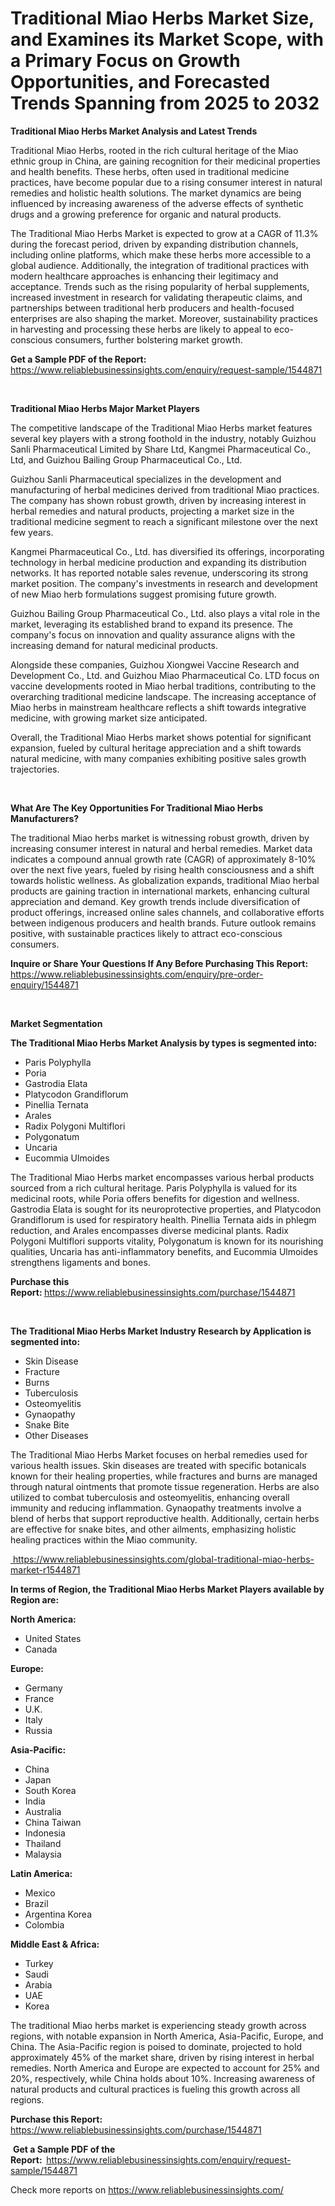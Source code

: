 <p><h1>Traditional Miao Herbs Market Size, and Examines its Market Scope, with a Primary Focus on Growth Opportunities, and Forecasted Trends Spanning from 2025 to 2032</h1></p><p><strong>Traditional Miao Herbs Market Analysis and Latest Trends</strong></p>
<p><p>Traditional Miao Herbs, rooted in the rich cultural heritage of the Miao ethnic group in China, are gaining recognition for their medicinal properties and health benefits. These herbs, often used in traditional medicine practices, have become popular due to a rising consumer interest in natural remedies and holistic health solutions. The market dynamics are being influenced by increasing awareness of the adverse effects of synthetic drugs and a growing preference for organic and natural products.</p><p>The Traditional Miao Herbs Market is expected to grow at a CAGR of 11.3% during the forecast period, driven by expanding distribution channels, including online platforms, which make these herbs more accessible to a global audience. Additionally, the integration of traditional practices with modern healthcare approaches is enhancing their legitimacy and acceptance. Trends such as the rising popularity of herbal supplements, increased investment in research for validating therapeutic claims, and partnerships between traditional herb producers and health-focused enterprises are also shaping the market. Moreover, sustainability practices in harvesting and processing these herbs are likely to appeal to eco-conscious consumers, further bolstering market growth.</p></p>
<p><strong>Get a Sample PDF of the Report:&nbsp;</strong> <a href="https://www.reliablebusinessinsights.com/enquiry/request-sample/1544871?utm_campaign=3360&utm_medium=2&utm_source=Github&utm_content=ia&utm_term=09032025&utm_id=traditional-miao-herbs">https://www.reliablebusinessinsights.com/enquiry/request-sample/1544871</a></p>
<p>&nbsp;</p>
<p><strong>Traditional Miao Herbs Major Market Players</strong></p>
<p><p>The competitive landscape of the Traditional Miao Herbs market features several key players with a strong foothold in the industry, notably Guizhou Sanli Pharmaceutical Limited by Share Ltd, Kangmei Pharmaceutical Co., Ltd, and Guizhou Bailing Group Pharmaceutical Co., Ltd. </p><p>Guizhou Sanli Pharmaceutical specializes in the development and manufacturing of herbal medicines derived from traditional Miao practices. The company has shown robust growth, driven by increasing interest in herbal remedies and natural products, projecting a market size in the traditional medicine segment to reach a significant milestone over the next few years.</p><p>Kangmei Pharmaceutical Co., Ltd. has diversified its offerings, incorporating technology in herbal medicine production and expanding its distribution networks. It has reported notable sales revenue, underscoring its strong market position. The company's investments in research and development of new Miao herb formulations suggest promising future growth.</p><p>Guizhou Bailing Group Pharmaceutical Co., Ltd. also plays a vital role in the market, leveraging its established brand to expand its presence. The company's focus on innovation and quality assurance aligns with the increasing demand for natural medicinal products.</p><p>Alongside these companies, Guizhou Xiongwei Vaccine Research and Development Co., Ltd. and Guizhou Miao Pharmaceutical Co. LTD focus on vaccine developments rooted in Miao herbal traditions, contributing to the overarching traditional medicine landscape. The increasing acceptance of Miao herbs in mainstream healthcare reflects a shift towards integrative medicine, with growing market size anticipated.</p><p>Overall, the Traditional Miao Herbs market shows potential for significant expansion, fueled by cultural heritage appreciation and a shift towards natural medicine, with many companies exhibiting positive sales growth trajectories.</p></p>
<p>&nbsp;</p>
<p><strong>What Are The Key Opportunities For Traditional Miao Herbs Manufacturers?</strong></p>
<p><p>The traditional Miao herbs market is witnessing robust growth, driven by increasing consumer interest in natural and herbal remedies. Market data indicates a compound annual growth rate (CAGR) of approximately 8-10% over the next five years, fueled by rising health consciousness and a shift towards holistic wellness. As globalization expands, traditional Miao herbal products are gaining traction in international markets, enhancing cultural appreciation and demand. Key growth trends include diversification of product offerings, increased online sales channels, and collaborative efforts between indigenous producers and health brands. Future outlook remains positive, with sustainable practices likely to attract eco-conscious consumers.</p></p>
<p><strong>Inquire or Share Your Questions If Any Before Purchasing This Report:</strong> <a href="https://www.reliablebusinessinsights.com/enquiry/pre-order-enquiry/1544871?utm_campaign=3360&utm_medium=2&utm_source=Github&utm_content=ia&utm_term=09032025&utm_id=traditional-miao-herbs">https://www.reliablebusinessinsights.com/enquiry/pre-order-enquiry/1544871</a></p>
<p>&nbsp;</p>
<p><strong>Market Segmentation</strong></p>
<p><strong>The Traditional Miao Herbs Market Analysis by types is segmented into:</strong></p>
<p><ul><li>Paris Polyphylla</li><li>Poria</li><li>Gastrodia Elata</li><li>Platycodon Grandiflorum</li><li>Pinellia Ternata</li><li>Arales</li><li>Radix Polygoni Multiflori</li><li>Polygonatum</li><li>Uncaria</li><li>Eucommia Ulmoides</li></ul></p>
<p><p>The Traditional Miao Herbs market encompasses various herbal products sourced from a rich cultural heritage. Paris Polyphylla is valued for its medicinal roots, while Poria offers benefits for digestion and wellness. Gastrodia Elata is sought for its neuroprotective properties, and Platycodon Grandiflorum is used for respiratory health. Pinellia Ternata aids in phlegm reduction, and Arales encompasses diverse medicinal plants. Radix Polygoni Multiflori supports vitality, Polygonatum is known for its nourishing qualities, Uncaria has anti-inflammatory benefits, and Eucommia Ulmoides strengthens ligaments and bones.</p></p>
<p><strong>Purchase this Report:&nbsp;</strong><a href="https://www.reliablebusinessinsights.com/purchase/1544871?utm_campaign=3360&utm_medium=2&utm_source=Github&utm_content=ia&utm_term=09032025&utm_id=traditional-miao-herbs">https://www.reliablebusinessinsights.com/purchase/1544871</a></p>
<p>&nbsp;</p>
<p><strong>The Traditional Miao Herbs Market Industry Research by Application is segmented into:</strong></p>
<p><ul><li>Skin Disease</li><li>Fracture</li><li>Burns</li><li>Tuberculosis</li><li>Osteomyelitis</li><li>Gynaopathy</li><li>Snake Bite</li><li>Other Diseases</li></ul></p>
<p><p>The Traditional Miao Herbs Market focuses on herbal remedies used for various health issues. Skin diseases are treated with specific botanicals known for their healing properties, while fractures and burns are managed through natural ointments that promote tissue regeneration. Herbs are also utilized to combat tuberculosis and osteomyelitis, enhancing overall immunity and reducing inflammation. Gynaopathy treatments involve a blend of herbs that support reproductive health. Additionally, certain herbs are effective for snake bites, and other ailments, emphasizing holistic healing practices within the Miao community.</p></p>
<p><a href="https://www.reliablebusinessinsights.com/global-traditional-miao-herbs-market-r1544871?utm_campaign=3360&utm_medium=2&utm_source=Github&utm_content=ia&utm_term=09032025&utm_id=traditional-miao-herbs">&nbsp;https://www.reliablebusinessinsights.com/global-traditional-miao-herbs-market-r1544871</a></p>
<p><strong>In terms of Region, the Traditional Miao Herbs Market Players available by Region are:</strong></p>
<p>
    <p> <strong> North America: </strong>
        <ul>
            <li>United States</li>
            <li>Canada</li>
        </ul>
        </p> 
    <p> <strong> Europe: </strong>
        <ul>
            <li>Germany</li>
            <li>France</li>
            <li>U.K.</li>
            <li>Italy</li>
            <li>Russia</li>
        </ul>
        </p> 
    <p> <strong> Asia-Pacific: </strong>
        <ul>
            <li>China</li>
            <li>Japan</li>
            <li>South Korea</li>
            <li>India</li>
            <li>Australia</li>
            <li>China Taiwan</li>
            <li>Indonesia</li>
            <li>Thailand</li>
            <li>Malaysia</li>
        </ul>
        </p> 
    <p> <strong> Latin America: </strong>
        <ul>
            <li>Mexico</li>
            <li>Brazil</li>
            <li>Argentina Korea</li>
            <li>Colombia</li>
        </ul>
        </p> 
    <p> <strong> Middle East & Africa: </strong>
        <ul>
            <li>Turkey</li>
            <li>Saudi</li>
            <li>Arabia</li>
            <li>UAE</li>
            <li>Korea</li>
        </ul>
    </p>
    </p>
<p><p>The traditional Miao herbs market is experiencing steady growth across regions, with notable expansion in North America, Asia-Pacific, Europe, and China. The Asia-Pacific region is poised to dominate, projected to hold approximately 45% of the market share, driven by rising interest in herbal remedies. North America and Europe are expected to account for 25% and 20%, respectively, while China holds about 10%. Increasing awareness of natural products and cultural practices is fueling this growth across all regions.</p></p>
<p><strong>Purchase this Report: </strong><a href="https://www.reliablebusinessinsights.com/purchase/1544871?utm_campaign=3360&utm_medium=2&utm_source=Github&utm_content=ia&utm_term=09032025&utm_id=traditional-miao-herbs">https://www.reliablebusinessinsights.com/purchase/1544871</a></p>
<p>&nbsp;<strong>Get a Sample PDF of the Report:&nbsp;&nbsp;</strong><a href="https://www.reliablebusinessinsights.com/enquiry/request-sample/1544871?utm_campaign=3360&utm_medium=2&utm_source=Github&utm_content=ia&utm_term=09032025&utm_id=traditional-miao-herbs">https://www.reliablebusinessinsights.com/enquiry/request-sample/1544871</a></p>
<p><strong></strong></p>
<p>Check more reports on <a href="https://www.reliablebusinessinsights.com/?utm_campaign=3360&utm_medium=2&utm_source=Github&utm_content=ia&utm_term=09032025&utm_id=traditional-miao-herbs">https://www.reliablebusinessinsights.com/</a></p>